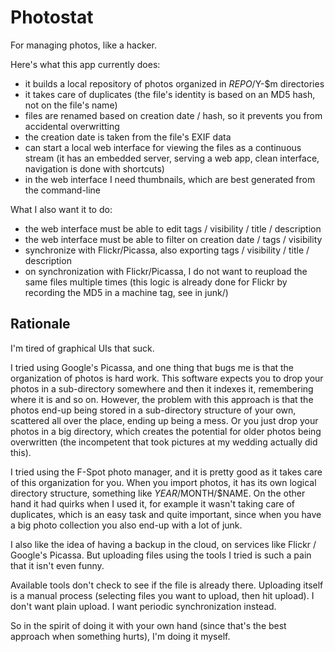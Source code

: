 Photostat
=========

For managing photos, like a hacker.

Here's what this app currently does:

* it builds a local repository of photos organized in $REPO/$Y-$m directories
* it takes care of duplicates (the file's identity is based on an MD5 hash, not on the file's name)
* files are renamed based on creation date / hash, so it prevents you from accidental overwritting
* the creation date is taken from the file's EXIF data
* can start a local web interface for viewing the files as a continuous stream (it has an embedded server, serving a web app, clean interface, navigation is done with shortcuts)
* in the web interface I need thumbnails, which are best generated from the command-line

What I also want it to do:

* the web interface must be able to edit tags / visibility / title / description
* the web interface must be able to filter on creation date / tags / visibility
* synchronize with Flickr/Picassa, also exporting tags / visibility / title / description
* on synchronization with Flickr/Picassa, I do not want to reupload
  the same files multiple times (this logic is already done for Flickr
  by recording the MD5 in a machine tag, see in junk/)

Rationale
---------

I'm tired of graphical UIs that suck.

I tried using Google's Picassa, and one thing that bugs me is that the
organization of photos is hard work. This software expects you to drop
your photos in a sub-directory somewhere and then it indexes it,
remembering where it is and so on. However, the problem with this
approach is that the photos end-up being stored in a sub-directory
structure of your own, scattered all over the place, ending up being a
mess. Or you just drop your photos in a big directory, which creates
the potential for older photos being overwritten (the incompetent that
took pictures at my wedding actually did this).

I tried using the F-Spot photo manager, and it is pretty good as it
takes care of this organization for you. When you import photos, it
has its own logical directory structure, something like
$YEAR/$MONTH/$NAME. On the other hand it had quirks when I used it,
for example it wasn't taking care of duplicates, which is an easy task
and quite important, since when you have a big photo collection you
also end-up with a lot of junk. 

I also like the idea of having a backup in the cloud, on services like
Flickr / Google's Picassa. But uploading files using the tools I tried
is such a pain that it isn't even funny.

Available tools don't check to see if the file is already
there. Uploading itself is a manual process (selecting files you want
to upload, then hit upload). I don't want plain upload. I want
periodic synchronization instead.

So in the spirit of doing it with your own hand (since that's the best
approach when something hurts), I'm doing it myself.
